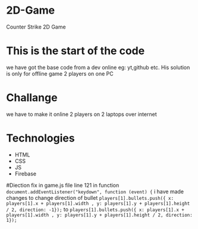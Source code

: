 # 2D-Game
Counter Strike 2D Game
# This is the start of the code 
we have got the base code from a dev online eg: yt,github etc.
His solution is only for offline game 2 players on one PC 
# Challange 
we have to make it online 2 players on 2 laptops over internet

# Technologies 
* HTML
* CSS
* JS
* Firebase

#Diection fix 
in game.js file line 121 in function ```
    document.addEventListener("keydown", function (event) {``` i have made changes to change direction of bullet
    `players[1].bullets.push({ x: players[1].x + players[1].width , y: players[1].y + players[1].height / 2, direction: -1});` to `players[1].bullets.push({ x: players[1].x + players[1].width , y: players[1].y + players[1].height / 2, direction: 1});`

